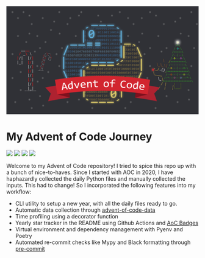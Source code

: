 <img src="aoc.webp">
<h1> My Advent of Code Journey </h1>

![](https://img.shields.io/badge/Stars%202015%20⭐-0-yellow)
![](https://img.shields.io/badge/Stars%202020%20⭐-17-yellow)
![](https://img.shields.io/badge/Stars%202021%20⭐-9-yellow)
![](https://img.shields.io/badge/Stars%202022%20⭐-0-yellow)

<p>
Welcome to my Advent of Code repository! I tried to spice this repo up with a bunch of nice-to-haves. Since I started with AOC in 2020, I have haphazardly collected the daily Python files and manually collected the inputs. This had to change! So I incorporated the following features into my workflow:
</p>
<ul>
  <li> CLI utility to setup a new year, with all the daily files ready to go.</li>
  <li>Automatic data collection through <a href=""https://github.com/wimglenn/advent-of-code-data>advent-of-code-data</a></li>
  <li>Time profiling using a decorator function</li>
  <li>Yearly star tracker in the README using Github Actions and <a href="https://github.com/marketplace/actions/aoc-badges">AoC Badges</a></li>
  <li>Virtual environment and dependency management with Pyenv and Poetry</li>
<li>Automated re-commit checks like Mypy and Black formatting through <a href="https://pre-commit.com/">pre-commit</a></li>
